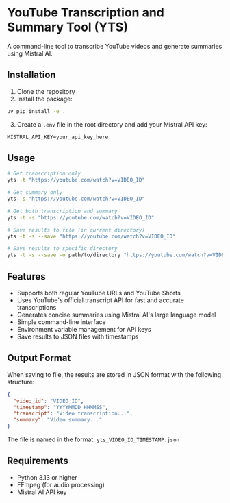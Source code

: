 # YouTube Transcription and Summary Tool (YTS)

A command-line tool to transcribe YouTube videos and generate summaries using Mistral AI.

## Installation

1. Clone the repository
2. Install the package:
```bash
uv pip install -e .
```

3. Create a `.env` file in the root directory and add your Mistral API key:
```
MISTRAL_API_KEY=your_api_key_here
```

## Usage

```bash
# Get transcription only
yts -t "https://youtube.com/watch?v=VIDEO_ID"

# Get summary only
yts -s "https://youtube.com/watch?v=VIDEO_ID"

# Get both transcription and summary
yts -t -s "https://youtube.com/watch?v=VIDEO_ID"

# Save results to file (in current directory)
yts -t -s --save "https://youtube.com/watch?v=VIDEO_ID"

# Save results to specific directory
yts -t -s --save -o path/to/directory "https://youtube.com/watch?v=VIDEO_ID"
```

## Features

- Supports both regular YouTube URLs and YouTube Shorts
- Uses YouTube's official transcript API for fast and accurate transcriptions
- Generates concise summaries using Mistral AI's large language model
- Simple command-line interface
- Environment variable management for API keys
- Save results to JSON files with timestamps

## Output Format

When saving to file, the results are stored in JSON format with the following structure:
```json
{
  "video_id": "VIDEO_ID",
  "timestamp": "YYYYMMDD_HHMMSS",
  "transcript": "Video transcription...",
  "summary": "Video summary..."
}
```

The file is named in the format: `yts_VIDEO_ID_TIMESTAMP.json`

## Requirements

- Python 3.13 or higher
- FFmpeg (for audio processing)
- Mistral AI API key